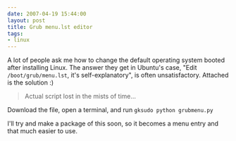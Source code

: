 ```yaml
---
date: 2007-04-19 15:44:00
layout: post
title: Grub menu.lst editor
tags:
- linux
---
```


A lot of people ask me how to change the default operating system booted after
installing Linux. The answer they get in Ubuntu's case, "Edit
`/boot/grub/menu.lst`, it's self-explanatory", is often unsatisfactory.
Attached is the solution :)

> Actual script lost in the mists of time...

Download the file, open a terminal, and run `gksudo python grubmenu.py`

I'll try and make a package of this soon, so it becomes a menu entry and that
much easier to use.
